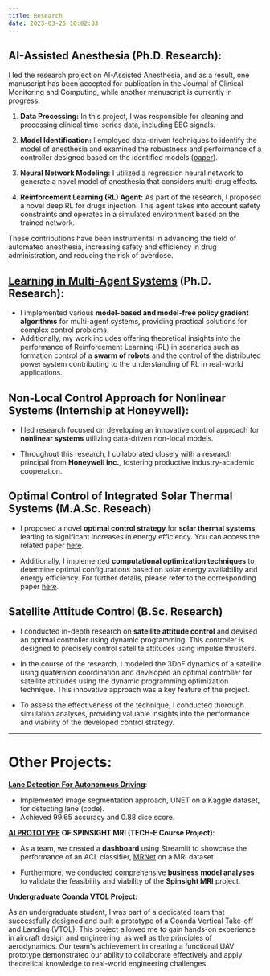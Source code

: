 ```yaml
---
title: Research
date: 2023-03-26 10:02:03
---
```


## AI-Assisted Anesthesia (Ph.D. Research):

I led the research project on AI-Assisted Anesthesia, and as a result, one manuscript has been accepted for publication in the Journal of Clinical Monitoring and Computing, while another manuscript is currently in progress. 
<!-- You can find the accepted manuscript [here](https://www.dropbox.com/scl/fi/i55y1bcum5c1ufwjriyow/Paper.pdf?rlkey=laozg4bdug1iw3it1yk9lhcuc&dl=0). -->

1. **Data Processing:** In this project, I was responsible for cleaning and processing clinical time-series data, including EEG signals.

2. **Model Identification:** I employed data-driven techniques to identify the model of anesthesia and examined the robustness and performance of a controller designed based on the identified models ([paper](https://link.springer.com/article/10.1007/s10877-023-01083-5)).

3. **Neural Network Modeling:** I utilized a regression neural network to generate a novel model of anesthesia that considers multi-drug effects.

4. **Reinforcement Learning (RL) Agent:** As part of the research, I proposed a novel deep RL for drugs injection. This agent takes into account safety constraints and operates in a simulated environment based on the trained network.

These contributions have been instrumental in advancing the field of automated anesthesia, increasing safety and efficiency in drug administration, and reducing the risk of overdose.

## [Learning in Multi-Agent Systems](https://arxiv.org/abs/2305.13476) (Ph.D. Research):

- I implemented various **model-based and model-free policy gradient algorithms** for multi-agent systems, providing practical solutions for complex control problems.
- Additionally, my work includes offering theoretical insights into the performance of Reinforcement Learning (RL) in scenarios such as formation control of a **swarm of robots** and the control of the distributed power system contributing to the understanding of RL in real-world applications.

## Non-Local Control Approach for Nonlinear Systems (Internship at Honeywell):

- I led research focused on developing an innovative control approach for **nonlinear systems** utilizing data-driven non-local models.

- Throughout this research, I collaborated closely with a research principal from **Honeywell Inc.**, fostering productive industry-academic cooperation.

## Optimal Control of Integrated Solar Thermal Systems (M.A.Sc. Reseach)

- I proposed a novel **optimal control strategy** for **solar thermal systems**, leading to significant increases in energy efficiency. You can access the related paper [here](https://doi.org/10.1016/j.jprocont.2019.09.008).

- Additionally, I implemented **computational optimization techniques** to determine optimal configurations based on solar energy availability and energy efficiency. For further details, please refer to the corresponding paper [here](https://doi.org/10.23919/ACC.2017.7963396).

## Satellite Attitude Control (B.Sc. Research)

- I conducted in-depth research on **satellite attitude control** and devised an optimal controller using dynamic programming. This controller is designed to precisely control satellite attitudes using impulse thrusters.

- In the course of the research, I modeled the 3DoF dynamics of a satellite using quaternion coordination and developed an optimal controller for satellite attitudes using the dynamic programming optimization technique. This innovative approach was a key feature of the project.

- To assess the effectiveness of the technique, I conducted thorough simulation analyses, providing valuable insights into the performance and viability of the developed control strategy.
---
# Other Projects:

**[Lane Detection For Autonomous Driving](https://github.com/sara-hrad/Lane-detection-rad)**:
- Implemented image segmentation approach, UNET on a Kaggle dataset, for detecting lane (code).
- Achieved 99.65 accuracy and 0.88 dice score.

**[AI PROTOTYPE](https://github.com/sara-hrad/MRNet-app) OF SPINSIGHT MRI (TECH-E Course Project)**:
- As a team, we created a **dashboard** using Streamlit to showcase the performance of an ACL classifier, [MRNet](https://stanfordmlgroup.github.io/competitions/mrnet/) on a MRI dataset.

- Furthermore, we conducted comprehensive **business model analyses** to validate the feasibility and viability of the **Spinsight MRI** project.

**Undergraduate Coanda VTOL Project:**

As an undergraduate student, I was part of a dedicated team that successfully designed and built a prototype of a Coanda Vertical Take-off and Landing (VTOL). This project allowed me to gain hands-on experience in aircraft design and engineering, as well as the principles of aerodynamics. Our team's achievement in creating a functional UAV prototype demonstrated our ability to collaborate effectively and apply theoretical knowledge to real-world engineering challenges.

<!-- * Python Programming ([McMaster Manufacturing Research Institute](https://www.eng.mcmaster.ca/mcmaster-manufacturing-research-institute-mmri/)):
    * Taught introductory and advanced Python programming concepts to students.
    * Developed course material, including lectures, exercises, and projects.
    * Assessed student progress through assignments and exams.
* MATLAB Programming ([McMaster Manufacturing Research Institute](https://www.eng.mcmaster.ca/mcmaster-manufacturing-research-institute-mmri/)):
    * Instructed students in MATLAB programming concepts, including arrays, loops, and functions.
    * Designed and delivered course content, such as lectures, labs, and quizzes.
    * Evaluated student performance through homework assignments and assessments.
* MATLAB & Simulink for Engineers (Sharif University of Technology):
    * Taught MATLAB and Simulink to undergraduate engineering students.
    * Developed and delivered lectures and hands-on exercises to reinforce key concepts.
    * Facilitated group discussions and provided individual support to help students master the software tools.
    * Assessed student progress through individual and group projects, as well as exams.

# Teaching Assistant:

As a teaching assistant and lecturer, I have been involved in teaching various undergraduate and graduate courses at UBC. These include:

* Electrical Circuits (UBC MECH 221)
* Instrumentation (UBC MECH 220)
* Modeling of Mechatronic Systems (UBC MECH 366)
* Mechatronics System Instrumentation (UBC MECH 421)
* Mechanical Vibration (UBC MECH 463)
* Automatic Control (UBC MECH 466)
* Modelling of Dynamic Systems (UBC MECH 529)
* Modern Control Engineering (UBC MECH 550)
* Foundations in Control Engineering (UBC MECH 522) -->
